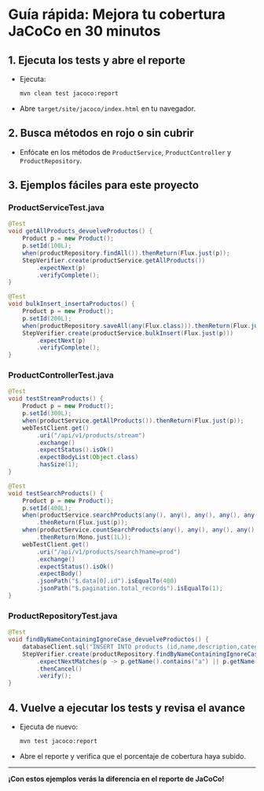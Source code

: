 # Guía rápida: Mejora tu cobertura JaCoCo en 30 minutos

## 1. Ejecuta los tests y abre el reporte
- Ejecuta:
  ```sh
  mvn clean test jacoco:report
  ```
- Abre `target/site/jacoco/index.html` en tu navegador.

## 2. Busca métodos en rojo o sin cubrir
- Enfócate en los métodos de `ProductService`, `ProductController` y `ProductRepository`.

## 3. Ejemplos fáciles para este proyecto

### ProductServiceTest.java
```java
@Test
void getAllProducts_devuelveProductos() {
    Product p = new Product();
    p.setId(100L);
    when(productRepository.findAll()).thenReturn(Flux.just(p));
    StepVerifier.create(productService.getAllProducts())
        .expectNext(p)
        .verifyComplete();
}

@Test
void bulkInsert_insertaProductos() {
    Product p = new Product();
    p.setId(200L);
    when(productRepository.saveAll(any(Flux.class))).thenReturn(Flux.just(p));
    StepVerifier.create(productService.bulkInsert(Flux.just(p)))
        .expectNext(p)
        .verifyComplete();
}
```

### ProductControllerTest.java
```java
@Test
void testStreamProducts() {
    Product p = new Product();
    p.setId(300L);
    when(productService.getAllProducts()).thenReturn(Flux.just(p));
    webTestClient.get()
        .uri("/api/v1/products/stream")
        .exchange()
        .expectStatus().isOk()
        .expectBodyList(Object.class)
        .hasSize(1);
}

@Test
void testSearchProducts() {
    Product p = new Product();
    p.setId(400L);
    when(productService.searchProducts(any(), any(), any(), any(), any(), any(), anyInt(), anyInt()))
        .thenReturn(Flux.just(p));
    when(productService.countSearchProducts(any(), any(), any(), any(), any(), any()))
        .thenReturn(Mono.just(1L));
    webTestClient.get()
        .uri("/api/v1/products/search?name=prod")
        .exchange()
        .expectStatus().isOk()
        .expectBody()
        .jsonPath("$.data[0].id").isEqualTo(400)
        .jsonPath("$.pagination.total_records").isEqualTo(1);
}
```

### ProductRepositoryTest.java
```java
@Test
void findByNameContainingIgnoreCase_devuelveProductos() {
    databaseClient.sql("INSERT INTO products (id,name,description,category,price,available,sales) VALUES (500,'abc','desc','cat',10.0,true,1)").fetch().rowsUpdated().block();
    StepVerifier.create(productRepository.findByNameContainingIgnoreCase("a", org.springframework.data.domain.Pageable.unpaged()))
        .expectNextMatches(p -> p.getName().contains("a") || p.getName().contains("A"))
        .thenCancel()
        .verify();
}
```

## 4. Vuelve a ejecutar los tests y revisa el avance
- Ejecuta de nuevo:
  ```sh
  mvn test jacoco:report
  ```
- Abre el reporte y verifica que el porcentaje de cobertura haya subido.

---

**¡Con estos ejemplos verás la diferencia en el reporte de JaCoCo!**
